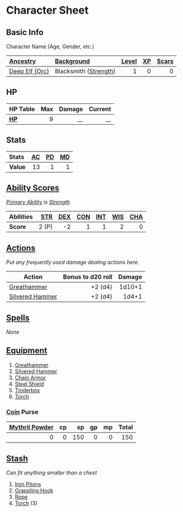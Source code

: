 # Character Sheet

## Basic Info

Character Name (Age, Gender, etc.)

| [Ancestry](../../Player%20Characters/Ancenstries/Ancestry.md)                                                     | [Background](../../Player%20Characters/Backgrounds/Background.md)                     | [Level](../../Player%20Characters/Progression/Level.md) | [XP](../../Player%20Characters/Progression/Experience%20Points.md) | [Scars](../../Player%20Characters/Progression/Scars.md) |
| :---------------------------------------------------------------------------------------------------------------- | :------------------------------------------------------------------------------------ | ---------------------------------------------------------------: | --------------------------------------------------------------------------: | ---------------------------------------------------------------: |
| [Deep Elf (Orc)](../../Player%20Characters/Ancenstries/The%20People%20of%20Mithrinia/Elves.md#Deep%20Elf%20(Orc)) | Blacksmith ([Strength](../../Player%20Characters/The%20Ability%20Scores/Strength.md)) |                                                                1 |                                                                           0 |                                                                0 |

## HP

| **HP Table**                                                             | Max | Damage | Current |
| :----------------------------------------------------------------------- | --: | -----: | ------: |
| **[HP](../../Player%20Characters/Derived%20Statistics/Hit%20Points.md)** |   9 |     __ |      __ |

## Stats

| Stats     | [AC](../../Player%20Characters/Derived%20Statistics/Armor%20Class.md) | [PD](../../Player%20Characters/Derived%20Statistics/Physical%20Defense.md) | [MD](../../Player%20Characters/Derived%20Statistics/Mental%20Defense.md) |
| :-------- | --------------------------------------------------------------------: | -------------------------------------------------------------------------: | -----------------------------------------------------------------------: |
| **Value** |                                                                    13 |                                                                          1 |                                                                        1 |

## [Ability Scores](../../Player%20Characters/The%20Ability%20Scores/Ability%20Scores.md)

*[Primary Ability](../../Player%20Characters/Backgrounds/Primary%20Ability.md) is [Strength](../../Player%20Characters/The%20Ability%20Scores/Strength.md)*

| Abilities | [STR](../../Player%20Characters/The%20Ability%20Scores/Strength.md) | [DEX](../../Player%20Characters/The%20Ability%20Scores/Dexterity.md) | [CON](../../Player%20Characters/The%20Ability%20Scores/Constitution.md) | [INT](../../Player%20Characters/The%20Ability%20Scores/Intelligence.md) | [WIS](../../Player%20Characters/The%20Ability%20Scores/Wisdom.md)<br> | [CHA](../../Player%20Characters/The%20Ability%20Scores/Charisma.md)<br> |
| :-------- | ------------------------------------------------------------------: | -------------------------------------------------------------------: | ----------------------------------------------------------------------: | ----------------------------------------------------------------------: | --------------------------------------------------------------------: | ----------------------------------------------------------------------: |
| **Score** |                                                               2 (P) |                                                                   -2 |                                                                       1 |                                                                       1 |                                                                     2 |                                                                       0 |

## [Actions](../../Game%20Procedures/Core%20Procedures/Action.md)

*Put any frequently used damage dealing actions here.*

| Action                                                                                         | Bonus to d20 roll | Damage |
| ---------------------------------------------------------------------------------------------- | ----------------: | -----: |
| [Greathammer](../../Items%20and%20Gear/Weapons/Melee%20Weapons/Large%20Simple%20Weapon.md)     |           +2 (d4) | 1d10+1 |
| [Silvered Hammer](../../Items%20and%20Gear/Weapons/Melee%20Weapons/Small%20Simple%20Weapon.md) |           +2 (d4) |  1d4+1 |

## [Spells](../../Magic/Spells.md)

*None*

## [Equipment](../../Player%20Characters/Inventory/Equipment.md)

1. [Greathammer](../../Items%20and%20Gear/Weapons/Melee%20Weapons/Large%20Simple%20Weapon.md)
2. [Silvered Hammer](../../Items%20and%20Gear/Weapons/Melee%20Weapons/Small%20Simple%20Weapon.md)
3. [Chain Armor](../../Items%20and%20Gear/Armor/Mundane%20Armor/Chain%20Armor.md)
4. [Steel Shield](../../Items%20and%20Gear/Armor/Mundane%20Armor/Mundane%20Shield.md)
5. [Tinderbox](../../Items%20and%20Gear/Gear/10%20Coins/Tinderbox.md)
6. [Torch](../../Items%20and%20Gear/Gear/1%20Coin/Torch.md)

### [Coin](../Economy/Coins.md) Purse

| [Mythril Powder](../../Magic/Spellcasting/Mythril.md) |  cp |  sp |  gp |  mp | Total |
| ----------------------------------------------------: | --: | --: | --: | --: | ----: |
|                                                     0 |   0 | 150 |   0 |   0 |   150 |

## [Stash](../../Player%20Characters/Inventory/Stash.md)

*Can fit anything smaller than a chest*

1. [Iron Pitons](../../Items%20and%20Gear/Gear/10%20Coins/Iron%20Pitons.md)
2. [Grappling Hook](../../Items%20and%20Gear/Gear/25%20Coins/Grappling%20Hook.md)
3. [Rope](../../Items%20and%20Gear/Gear/50%20Coins/Rope.md)
4. [Torch](../../Items%20and%20Gear/Gear/1%20Coin/Torch.md) (3)
